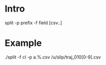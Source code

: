 # Intro

  split -p prefix -f field [csv..]

# Example

./split -f cl -p a.%.csv /u/slip/traj_010[0-9].csv
